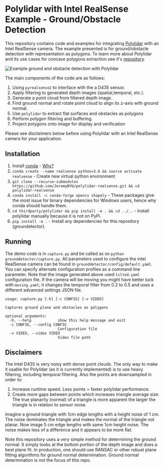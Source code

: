 # Polylidar with Intel RealSense Example - Ground/Obstacle Detection

This repository contains code and examples for integrating [Polylidar](https://github.com/JeremyBYU/polylidarv2) with an Intel RealSense camera.  The example presented is for ground/obstacle detection with representation as polygons. To learn more about Polylidar and its use cases for concave polygons extraction see it's [repository](https://github.com/JeremyBYU/polylidarv2).

![Example ground and obstacle detection with Polylidar](assets/media/obstacles_walk.gif)

The main components of the code are as follows:
1. Using `pyrealsense2` to interface with the a D435 sensor.
2. Apply filtering to generated depth images (spatial,temporal, etc.).  
3. Generate a point cloud from filtered depth image.
4. Find ground normal and rotate point cloud to align its z-axis with ground normal.
5. Use `polylidar` to extract flat surfaces and obstacles as polygons
6. Perform polygon filtering and buffering.
7. Project polygons onto image for display and verification


Please see disclaimers below before using Polylidar with an Intel RealSense camera for your application.

## Installation

1. Install [conda](https://conda.io/projects/conda/en/latest/) - [Why?](https://medium.freecodecamp.org/why-you-need-python-environments-and-how-to-manage-them-with-conda-85f155f4353c)
2. `conda create --name realsense python=3.6 && source activate realsense` - Create new virtual python environment
3. `git clone --recurse-submodules https://github.com/JeremyBYU/polylidar-realsense.git && cd polylidar-realsense`
4. `conda install -c conda-forge opencv shapely` - These packages give the most issue for binary dependencies for Windows users, hence why conda should handle them.
5. `cd thirdparty/polylidar && pip install -e . && cd ../..` - Install polylidar manually because it is not on PyPi.
6. `pip install -e .` - Install any dependencies for this repository (groundetector).


## Running

The demo code is in `capture.py` and be called as so `python grounddetector/capture.py`.  All parameters used to configure the intel RealSense camera can be found in `grounddetector/config/default.yaml`. You can specify alternate configuration profiles as a command line parameter. Note that the image generated above used `tilted.yaml` configuration file. If the camera will be moving you might have better luck with `moving.yaml`; it changes the temporal filter from 0.2 to 0.5 and uses a different advanced settings JSON file.

```
usage: capture.py [-h] [-c CONFIG] [-v VIDEO]

Captures ground plane and obstacles as polygons

optional arguments:
  -h, --help            show this help message and exit
  -c CONFIG, --config CONFIG
                        Configuration file
  -v VIDEO, --video VIDEO
                        Video file path
```

## Disclaimers

The Intel D435 is very noisy with dense point clouds. The only way to make it usable for Polylidar (as it is currently implemented) is to use heavy filtering, including temporal filtering. Also the points are downsampled in order to:

1. Increase runtime speed. Less points = faster polylidar performance.
2. Create more gaps between points which increases triangle average size. The true planarity (normal) of a triangle is more apparent the larger the triangle is in relation to sensor noise. 

Imagine a ground triangle with 1cm edge lengths with a height noise of 1 cm. The noise dominates the triangle and makes the normal of the triangle not planar. Now image 5 cm edge lengths with same 1cm height noise. The noise makes less of a difference and it appears to be more flat.

Note this repository uses a very simple method for determining the ground normal. It simply looks at the bottom portion of the depth image and does a best plane fit. In production, one should use RANSAC or other robust plane fitting algorithms for ground normal determination. Ground normal determination is not the focus of this repo.
